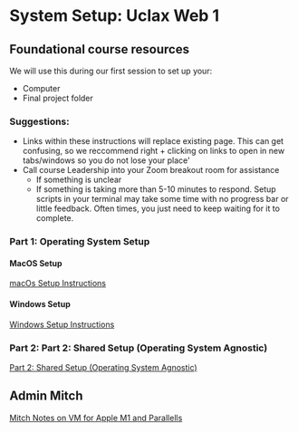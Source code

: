 # System Setup: Uclax Web 1

## Foundational course resources

We will use this during our first session to set up your:

-   Computer
-   Final project folder

### Suggestions:

-   Links within these instructions will replace existing page. This can get confusing, so we reccommend right + clicking on links to open in new tabs/windows so you do not lose your place'
-   Call course Leadership into your Zoom breakout room for assistance
    -   If something is unclear
    -   If something is taking more than 5-10 minutes to respond. Setup scripts in your terminal may take some time with no progress bar or little feedback. Often times, you just need to keep waiting for it to complete.

### Part 1: Operating System Setup

#### MacOS Setup

<a href="./docs/macOs-Setup.md" target="macOsSpecificInstructions">macOs Setup Instructions</a>

#### Windows Setup

<a href="./docs/Windows-Setup.md" target="winSpecificInstructions">Windows Setup Instructions</a>

### Part 2: Part 2: Shared Setup (Operating System Agnostic)

<a href="./docs/Shared-Setup.md" target="osAgnostic">Part 2: Shared Setup (Operating System Agnostic)</a>

## Admin Mitch

<a href="./docs/Windows-Setup-VM-Paralells.md" target="osAgnostic">Mitch Notes on VM for Apple M1 and Parallells</a>

